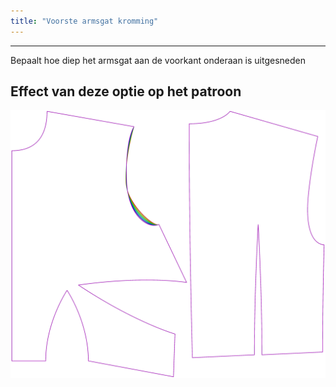 ```yaml
---
title: "Voorste armsgat kromming"
---
```


***

Bepaalt hoe diep het armsgat aan de voorkant onderaan is uitgesneden

## Effect van deze optie op het patroon

![Deze afbeelding toont het effect van deze optie door meerdere varianten die een andere waarde hebben voor deze optie te vervangen](bella_frontarmholecurvature_sample.svg "Effect van deze optie op het patroon")
